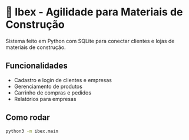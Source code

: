 # 🐐 Ibex - Agilidade para Materiais de Construção

Sistema feito em Python com SQLite para conectar clientes e lojas de materiais de construção.

## Funcionalidades
- Cadastro e login de clientes e empresas
- Gerenciamento de produtos
- Carrinho de compras e pedidos
- Relatórios para empresas

## Como rodar
```bash
python3 -m ibex.main
